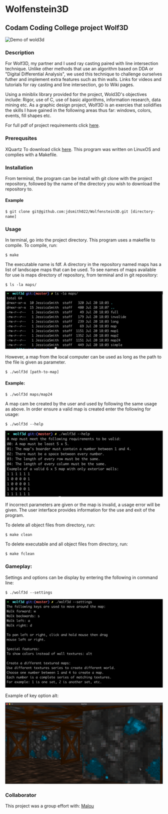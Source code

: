 # Wolfenstein3D

## Codam Coding College project Wolf3D

![Demo of wold3d](https://github.com/jdsmith022/Wolfenstein3D/blob/master/images/wolf3d.gif)

### Description

For Wolf3D, my partner and I used ray casting paired with line intersection technique. Unlike other methods that use an algorithm  based on DDA or "Digital Differential Analysis", we used this technique to challenge ourselves futher and implement extra features such as thin walls. Links for videos and tutorials for ray casting and line intersection, go to Wiki pages.

Using a miniblix library provided for the project, Wold3D's objectives include: Rigor, use of C, use of basic algorithms, information research, data mining etc. As a graphic design project, Wolf3D is an exercies that solidifies the skills I have gained in the following areas thus far: windows, colors, events, fill shapes etc.



For full pdf of project requirements click [here](https://github.com/jdsmith022/fdf/blob/master/wolf3d.en.pdf).

### Prerequsites
XQuartz
To download click [here](https://www.xquartz.org/).
This program was written on LinuxOS and complies with a Makefile.

### Installation

From terminal, the program can be install with git clone with the project repository, followed by the name of the directory you wish to download the repository to.

#### Example 
```
$ git clone git@github.com:jdsmith022/Wolfenstein3D.git [directory-name]
```

### Usage

In terminal, go into the project directory. This program uses a makefile to compile. To compile, run:
```
$ make
```

The executable name is fdf. A directory in the repository named maps has a list of landscape maps that can be used. To see names of maps available for use is maps directory of repository, from terminal and in git repository:
```
$ ls -la maps/
```
![ls-la display](https://github.com/jdsmith022/Wolfenstein3D/blob/master/images/ls.png)

However, a map from the local computer can be used as long as the path to the file is given as parameter.
```
$ ./wolf3d [path-to-map]
```

#### Example:
```
$ ./wolf3d maps/map24
```

A map cam be created by the user and used by following the same usage as above. In order ensure a valid map is created enter the following for usage:
```
$ ./wolf3d --help
```
![usage display](https://github.com/jdsmith022/Wolfenstein3D/blob/master/images/usage.png)


If incorrect parameters are given or the map is invalid, a usage error will be given. The user interface provides information for the use and exit of the program. 


To delete all object files from directory, run:
```
$ make clean
```
To delete executable and all object files from directory, run:
```
$ make fclean
```

### Gameplay:

Settings and options can be display by entering the following in command line:
```
$ ./wolf3d --settings
```
![settings display](https://github.com/jdsmith022/Wolfenstein3D/blob/master/images/settings.png)

Example of key option alt:

![Demo of color wold3d](https://github.com/jdsmith022/Wolfenstein3D/blob/master/images/color.gif)


### Collaborator
This project was a group effort with:
[Malou](https://github.com/mminkjan)
